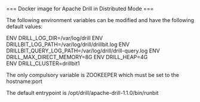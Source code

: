 === Docker image for Apache Drill in Distributed Mode ===

The following environment variables can be modified and have the following default values:

ENV DRILL_LOG_DIR=/var/log/drill
ENV DRILLBIT_LOG_PATH=/var/log/drill/drillbit.log
ENV DRILLBIT_QUERY_LOG_PATH=/var/log/drill/drill-query.log
ENV DRILL_MAX_DIRECT_MEMORY=8G
ENV DRILL_HEAP=4G  
ENV DRILL_CLUSTER=drillbit1


The only compulsory variable is ZOOKEEPER which must be set to the hostname:port

The default entrypoint is /opt/drill/apache-drill-1.1.0/bin/runbit 

